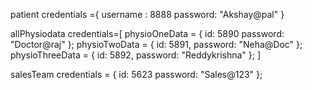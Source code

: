 patient credentials ={
username : 8888
password: "Akshay@pal"
}

allPhysiodata credentials=[
physioOneData = {
id: 5890
password: "Doctor@raj"
};
physioTwoData = {
id: 5891,
password: "Neha@Doc"
};
physioThreeData = {
id: 5892,
password: "Reddykrishna"
};
]

salesTeam credentials = {
id: 5623
password: "Sales@123"
};
